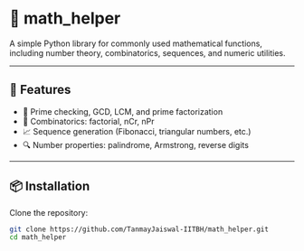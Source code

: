 # 🧮 math_helper

A simple Python library for commonly used mathematical functions, including number theory, combinatorics, sequences, and numeric utilities.

---

## 🚀 Features

- 🔢 Prime checking, GCD, LCM, and prime factorization
- 🧮 Combinatorics: factorial, nCr, nPr
- 📈 Sequence generation (Fibonacci, triangular numbers, etc.)
- 🔍 Number properties: palindrome, Armstrong, reverse digits

---

## 📦 Installation

Clone the repository:
```bash
git clone https://github.com/TanmayJaiswal-IITBH/math_helper.git
cd math_helper
